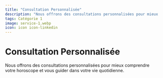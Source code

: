 ```yaml
---
title: "Consultation Personnalisée"
description: "Nous offrons des consultations personnalisées pour mieux comprendre votre horoscope."
tags: Catégorie 1
image: service-1.webp
icon: icon icon-linkedin
---
```


# Consultation Personnalisée

Nous offrons des consultations personnalisées pour mieux comprendre votre horoscope et vous guider dans votre vie quotidienne.
